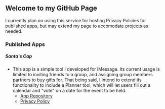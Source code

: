 ## Welcome to my GitHub Page

I currently plan on using this service for hosting Privacy Policies for published apps, but may extend my page to accomodate projects as needed.

### Published Apps
##### Santa's Cap
* This app is a simple tool I developed for iMessage. Its current usage is limited to inviting friends to a group, and assigning group members partners to buy gifts for. That being said, I intend to extend its functionality to include a Planner tool, which will let users fill out a calendar and "vote" on a date for the event to be held.
  * [App Repository]()
  * [Privacy Policy]()

